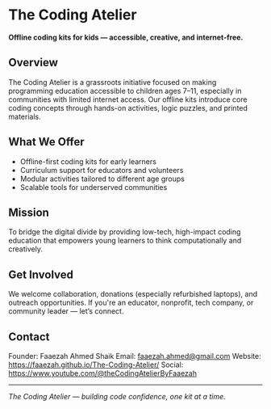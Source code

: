 # The Coding Atelier

**Offline coding kits for kids — accessible, creative, and internet-free.**

## Overview

The Coding Atelier is a grassroots initiative focused on making programming education accessible to children ages 7–11, especially in communities with limited internet access. Our offline kits introduce core coding concepts through hands-on activities, logic puzzles, and printed materials.

## What We Offer

- Offline-first coding kits for early learners  
- Curriculum support for educators and volunteers  
- Modular activities tailored to different age groups  
- Scalable tools for underserved communities

## Mission

To bridge the digital divide by providing low-tech, high-impact coding education that empowers young learners to think computationally and creatively.

## Get Involved

We welcome collaboration, donations (especially refurbished laptops), and outreach opportunities. If you're an educator, nonprofit, tech company, or community leader — let’s connect.

## Contact

Founder: Faaezah Ahmed Shaik 
Email: faaezah.ahmed@gmail.com
Website: https://faaezah.github.io/The-Coding-Atelier/
Social: https://www.youtube.com/@theCodingAtelierByFaaezah

---

*The Coding Atelier — building code confidence, one kit at a time.*
